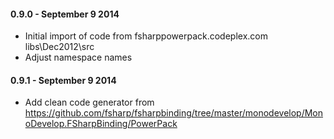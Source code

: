 #### 0.9.0 - September 9 2014
* Initial import of code from fsharppowerpack.codeplex.com libs\Dec2012\src
* Adjust namespace names

#### 0.9.1 - September 9 2014
* Add clean code generator from https://github.com/fsharp/fsharpbinding/tree/master/monodevelop/MonoDevelop.FSharpBinding/PowerPack
